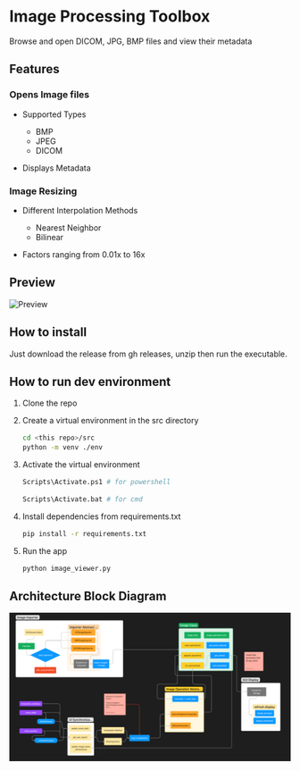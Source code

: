 # Image Processing Toolbox

Browse and open DICOM, JPG, BMP files and view their metadata

## Features

### Opens Image files

* Supported Types
  * BMP
  * JPEG
  * DICOM

* Displays Metadata

### Image Resizing

* Different Interpolation Methods
  * Nearest Neighbor
  * Bilinear

* Factors ranging from 0.01x to 16x

## Preview

![Preview](resources/preview.gif)

## How to install

Just download the release from gh releases, unzip then run the executable.

## How to run dev environment

1. Clone the repo
2. Create a virtual environment in the src directory

    ```bash
    cd <this repo>/src
    python -m venv ./env
    ```

3. Activate the virtual environment

    ```bash
    Scripts\Activate.ps1 # for powershell
    ```

    ```bash
    Scripts\Activate.bat # for cmd
    ```

4. Install dependencies from requirements.txt

    ```bash
    pip install -r requirements.txt
    ```

5. Run the app

    ```bash
    python image_viewer.py 
    ```

## Architecture Block Diagram

![Architecture Block Diagram](resources/block_diagram.png)

